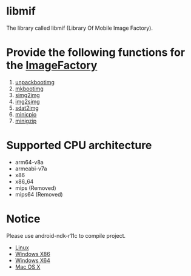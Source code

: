 # libmif

The library called libmif (Library Of Mobile Image Factory).

# Provide the following functions for the [ImageFactory](https://github.com/Crixec/ImageFactory)
1. [unpackbootimg](https://github.com/Ud3v0id/mkbootimg/blob/master/unpackbootimg.c)
2. [mkbootimg](https://github.com/Ud3v0id/mkbootimg/blob/master/mkbootimg.c)
3. [simg2img](https://github.com/CyanogenMod/android_system_core/blob/cm-12.1/libsparse/simg2img.c)
4. [img2simg](https://github.com/CyanogenMod/android_system_core/blob/cm-12.1/libsparse/img2simg.c)
5. [sdat2img](https://github.com/Crixec/sdat2img/blob/master/sdat2img.c)
6. [minicpio](https://github.com/Crixec/minicpio)
7. [minigzip](https://github.com/madler/zlib/blob/master/test/minigzip.c)

# Supported CPU architecture
* arm64-v8a
* armeabi-v7a
* x86
* x86_64
* mips (Removed)
* mips64 (Removed)

# Notice
Please use android-ndk-r11c to compile project.
* [Linux](http://dl.google.com/android/repository/android-ndk-r11c-linux-x86_64.zip)
* [Windows X86](http://dl.google.com/android/repository/android-ndk-r11c-windows-x86.zip)
* [Windows X64](http://dl.google.com/android/repository/android-ndk-r11c-windows-x86_64.zip)
* [Mac OS X](http://dl.google.com/android/repository/android-ndk-r11c-darwin-x86_64.zip)

